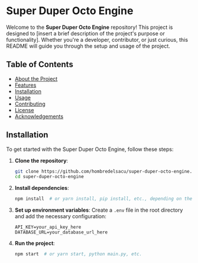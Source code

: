 # Super Duper Octo Engine

Welcome to the **Super Duper Octo Engine** repository! This project is designed to [insert a brief description of the project's purpose or functionality]. Whether you're a developer, contributor, or just curious, this README will guide you through the setup and usage of the project.

## Table of Contents

- [About the Project](#about-the-project)
- [Features](#features)
- [Installation](#installation)
- [Usage](#usage)
- [Contributing](#contributing)
- [License](#license)
- [Acknowledgements](#acknowledgements)


## Installation

To get started with the Super Duper Octo Engine, follow these steps:

1. **Clone the repository**:
   ```bash
   git clone https://github.com/hombredelsacu/super-duper-octo-engine.git
   cd super-duper-octo-engine
   ```

2. **Install dependencies**:
   ```bash
   npm install  # or yarn install, pip install, etc., depending on the project
   ```

3. **Set up environment variables**:
   Create a `.env` file in the root directory and add the necessary configuration:
   ```env
   API_KEY=your_api_key_here
   DATABASE_URL=your_database_url_here
   ```

4. **Run the project**:
   ```bash
   npm start  # or yarn start, python main.py, etc.
   ```



